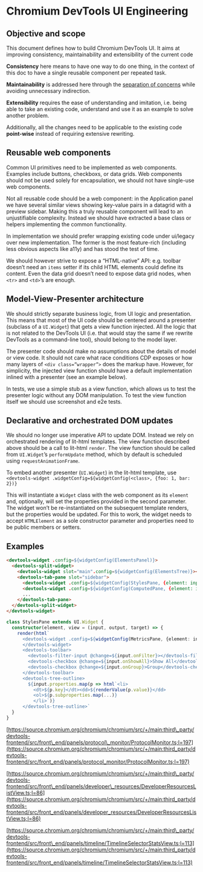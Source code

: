 # Chromium DevTools UI Engineering

## Objective and scope

This document defines how to build Chromium DevTools UI. It aims at improving consistency, maintainability and extensibility of the current code

**Consistency** here means to have one way to do one thing, in the context of this doc to have a single reusable component per repeated task.

**Maintainability** is addressed here through the [separation of concerns](https://en.wikipedia.org/wiki/Separation_of_concerns) while avoiding unnecessary indirection.

**Extensibility** requires the ease of understanding and imitation, i.e. being able to take an existing code, understand and use it as an example to solve another problem.

Additionally, all the changes need to be applicable to the existing code **point-wise** instead of requiring extensive rewriting.

## Reusable web components

Common UI primitives need to be implemented as web components. Examples include buttons, checkboxs, or data grids. Web components should not be used solely for encapsulation, we should not have single-use web components.

Not all reusable code should be a web component: in the Application panel we have several similar views showing key-value pairs in a datagrid with a preview sidebar. Making this a truly reusable component will lead to an unjustifiable complexity. Instead we should have extracted a base class or helpers implementing the common functionality.

In implementation we should prefer wrapping existing code under ui/legacy over new implementation. The former is the most feature-rich (including less obvious aspects like a11y) and has stood the test of time.

We should however strive to expose a “HTML-native” API: e.g. toolbar doesn’t need an `items` setter if its child HTML elements could define its content. Even the data grid doesn’t need to expose data grid nodes, when `<tr>` and `<td>`’s are enough.

## Model-View-Presenter architecture

We should strictly separate business logic, from UI logic and presentation. This means that most of the UI code should be centered around a presenter (subclass of a `UI.Widget`) that gets a view function injected. All the logic that is not related to the DevTools UI (i.e. that would stay the same if we rewrite DevTools as a command-line tool), should belong to the model layer.

The presenter code should make no assumptions about the details of model or view code. It should not care what race conditions CDP exposes or how many layers of `<div class=”wrapper”>` does the markup have. However, for simplicity, the injected view function should have a default implementation inlined with a presenter (see an example below).

In tests, we use a simple stub as a view function, which allows us to test the presenter logic without any DOM manipulation. To test the view function itself we should use screenshot and e2e tests.

## Declarative and orchestrated DOM updates

We should no longer use imperative API to update DOM. Instead we rely on orchestrated rendering of lit-html templates. The view function described above should be a call to lit-html `render`. The view function should be called from `UI.Widget`’s `performUpdate` method, which by default is scheduled using `requestAnimationFrame`.

To embed another presenter (`UI.Widget`) in the lit-html template, use `<devtools-widget .widgetConfig=${widgetConfig(<class>, {foo: 1, bar: 2})}`

This will instantiate a `Widget` class with the web component as its `element` and, optionally, will set the properties provided in the second parameter. The widget won’t be re-instantiated on the subsequent template renders, but the properties would be updated. For this to work, the widget needs to accept `HTMLElement` as a sole constructor parameter and properties need to be public members or setters.

## Examples

```html
<devtools-widget .config=${widgetConfig(ElementsPanel)}>
  <devtools-split-widget>
    <devtools-widget slot="main".config=${widgetConfig(ElementsTree)}></devtools-widget>
    <devtools-tab-pane slot="sidebar">
      <devtools-widget .config=${widgetConfig(StylesPane, {element: input.element})}></devtools-widget>
      <devtools-widget .config=${widgetConfig(ComputedPane, {element: input.element})}></devtools-widget>
      ...
    </devtools-tab-pane>
  </devtools-split-widget>
</devtools-widget>
```

```ts
class StylesPane extends UI.Widget {
  constructor(element, view = (input, output, target) => {
    render(html`
      <devtools-widget .config=${widgetConfig(MetricsPane, {element: input.element})}>
      </devtools-widget>
      <devtools-toolbar>
        <devtools-filter-input @change=${input.onFilter}></devtools-filter-input>
        <devtools-checkbox @change=${input.onShowAll}>Show All</devtools-checkbox>
        <devtools-checkbox @change=${input.onGroup}>Group</devtools-checkbox>
      </devtools-toolbar>
      <devtools-tree-outline>
        ${input.properties.map(p => html`<li>
          <dt>${p.key}</dt><dd>${renderValue(p.value)}</dd>
          <ol>${p.subproperties.map(...)}
          </li>`)}
      </devtools-tree-outline>`
  }
}
```

[https://source.chromium.org/chromium/chromium/src/+/main:third\_party/devtools-frontend/src/front\_end/panels/protocol\_monitor/ProtocolMonitor.ts;l=197](https://source.chromium.org/chromium/chromium/src/+/main:third_party/devtools-frontend/src/front_end/panels/protocol_monitor/ProtocolMonitor.ts;l=197)

[https://source.chromium.org/chromium/chromium/src/+/main:third\_party/devtools-frontend/src/front\_end/panels/developer\_resources/DeveloperResourcesListView.ts;l=86](https://source.chromium.org/chromium/chromium/src/+/main:third_party/devtools-frontend/src/front_end/panels/developer_resources/DeveloperResourcesListView.ts;l=86)

[https://source.chromium.org/chromium/chromium/src/+/main:third\_party/devtools-frontend/src/front\_end/panels/timeline/TimelineSelectorStatsView.ts;l=113](https://source.chromium.org/chromium/chromium/src/+/main:third_party/devtools-frontend/src/front_end/panels/timeline/TimelineSelectorStatsView.ts;l=113)
